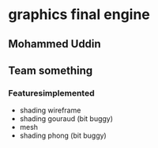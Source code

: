 # graphics final engine
## Mohammed Uddin
## Team something

### Featuresimplemented
- shading wireframe
- shading gouraud (bit buggy)
- mesh
- shading phong (bit buggy)
